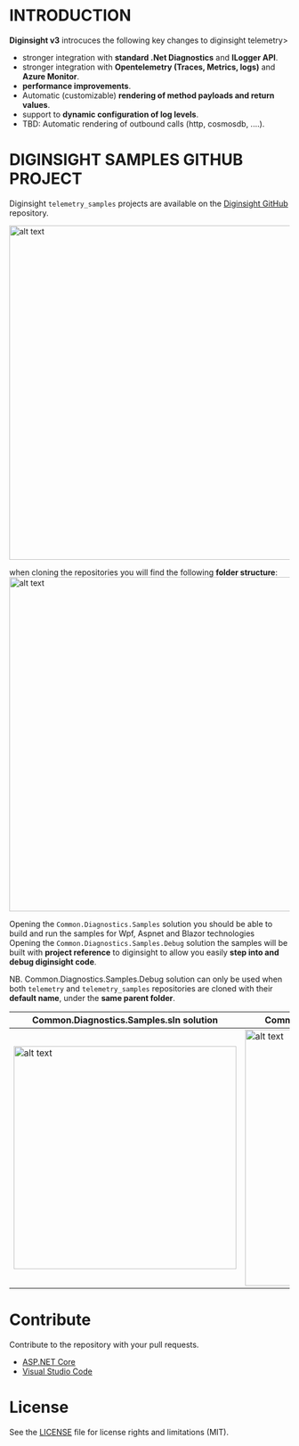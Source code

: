 # INTRODUCTION 

__Diginsight v3__ introcuces the following key changes to diginsight telemetry><br>
- stronger integration with __standard .Net Diagnostics__ and __ILogger API__.
- stronger integration with __Opentelemetry (Traces, Metrics, logs)__ and __Azure Monitor__.
- __performance improvements__.
- Automatic (customizable) __rendering of method payloads and return values__.
- support to __dynamic configuration of log levels__.
- TBD: Automatic rendering of outbound calls (http, cosmosdb, ....).



# DIGINSIGHT SAMPLES GITHUB PROJECT

Diginsight `telemetry_samples` projects are available on the [Diginsight GitHub](repo) repository.

<!-- ![alt text](<01. telemetry_samples github repository.png> =500x) -->
<img src="01. telemetry_samples github repository.png" alt="alt text" width="600"/>


when cloning the repositories you will find the following __folder structure__:<br>
<img src="02. repositories folders structure.png" alt="alt text" width="600"/>

Opening the `Common.Diagnostics.Samples` solution you should be able to build and run the samples for Wpf, Aspnet and Blazor technologies<br>
Opening the `Common.Diagnostics.Samples.Debug` solution the samples will be built with __project reference__ to diginsight to allow you easily __step into and debug diginsight code__.<br>

NB. Common.Diagnostics.Samples.Debug solution can only be used when both `telemetry` and `telemetry_samples` repositories are cloned with their __default name__, under the __same parent folder__.

| Common.Diagnostics.Samples.sln solution  | Common.Diagnostics.Samples.Debug.sln solution |
|--|--|
| <img src="03. Samples Solution.png" alt="alt text" width="400"/> |  <img src="03a. Samples Debug Solution.png" alt="alt text" width="460"/>|



# Contribute
Contribute to the repository with your pull requests. 

- [ASP.NET Core](https://github.com/aspnet/Home)
- [Visual Studio Code](https://github.com/Microsoft/vscode)

# License
See the [LICENSE](LICENSE.md) file for license rights and limitations (MIT).
